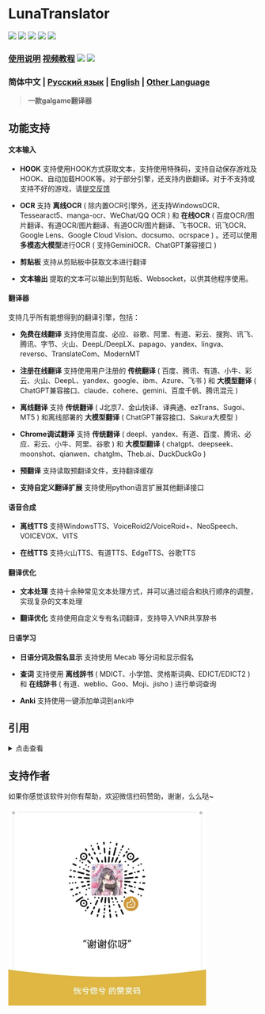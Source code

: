 # LunaTranslator 
  
<p align="left">
    <img src="https://img.shields.io/github/license/HIllya51/LunaTranslator">
    <a href="https://github.com/HIllya51/LunaTranslator/releases"><img src="https://img.shields.io/github/v/release/HIllya51/LunaTranslator?color=ffa"></a>
    <a href="https://github.com/HIllya51/LunaTranslator/releases/latest/download/LunaTranslator.zip" target="_blank"><img src="https://img.shields.io/badge/download_64bit-blue"/></a> <a href="https://github.com/HIllya51/LunaTranslator/releases/latest/download/LunaTranslator_x86.zip" target="_blank"><img src="https://img.shields.io/badge/download_32bit-blue"/></a> <img src="https://img.shields.io/badge/OS-windows 7--11 / wine-FF0000"/>
</p>

### [使用说明](https://docs.lunatranslator.org/#/zh/) [视频教程](https://space.bilibili.com/592120404/video) <a href="https://qm.qq.com/q/I5rr3uEpi2"><img src="https://img.shields.io/badge/QQ群-963119821-FF007C"></a> <a href="https://discord.com/invite/ErtDwVeAbB"><img src="https://img.shields.io/discord/1262692128031772733?label=Discord&logo=discord&color=FF007C"></a>

 
### 简体中文 | [Русский язык](README_ru.md) | [English](README_en.md) | [Other Language](otherlang.md) 

> **一款galgame翻译器**

## 功能支持

#### 文本输入

- **HOOK** 支持使用HOOK方式获取文本，支持使用特殊码，支持自动保存游戏及HOOK、自动加载HOOK等。对于部分引擎，还支持内嵌翻译。对于不支持或支持不好的游戏，请[提交反馈](https://lunatranslator.org/Resource/game_support)


- **OCR** 支持 **离线OCR** ( 除内置OCR引擎外，还支持WindowsOCR、Tessearact5、manga-ocr、WeChat/QQ OCR ) 和 **在线OCR** ( 百度OCR/图片翻译、有道OCR/图片翻译、有道OCR/图片翻译、飞书OCR、讯飞OCR、Google Lens、Google Cloud Vision、docsumo、ocrspace ) 。还可以使用**多模态大模型**进行OCR ( 支持GeminiOCR、ChatGPT兼容接口 )

- **剪贴板** 支持从剪贴板中获取文本进行翻译

- **文本输出** 提取的文本可以输出到剪贴板、Websocket，以供其他程序使用。

#### 翻译器

支持几乎所有能想得到的翻译引擎，包括： 

- **免费在线翻译** 支持使用百度、必应、谷歌、阿里、有道、彩云、搜狗、讯飞、腾讯、字节、火山、DeepL/DeepLX、papago、yandex、lingva、reverso、TranslateCom、ModernMT

- **注册在线翻译** 支持使用用户注册的 **传统翻译** ( 百度、腾讯、有道、小牛、彩云、火山、DeepL、yandex、google、ibm、Azure、飞书 ) 和 **大模型翻译** ( ChatGPT兼容接口、claude、cohere、gemini、百度千帆、腾讯混元 ) 

- **离线翻译** 支持 **传统翻译** ( J北京7、金山快译、译典通、ezTrans、Sugoi、MT5 ) 和离线部署的 **大模型翻译** ( ChatGPT兼容接口、Sakura大模型 ) 

- **Chrome调试翻译** 支持 **传统翻译** ( deepl、yandex、有道、百度、腾讯、必应、彩云、小牛、阿里、谷歌 ) 和 **大模型翻译** ( chatgpt、deepseek、moonshot、qianwen、chatglm、Theb.ai、DuckDuckGo ) 

- **预翻译** 支持读取预翻译文件，支持翻译缓存

- **支持自定义翻译扩展** 支持使用python语言扩展其他翻译接口
 

#### 语音合成

- **离线TTS** 支持WindowsTTS、VoiceRoid2/VoiceRoid+、NeoSpeech、VOICEVOX、VITS

- **在线TTS** 支持火山TTS、有道TTS、EdgeTTS、谷歌TTS

#### 翻译优化

- **文本处理** 支持十余种常见文本处理方式，并可以通过组合和执行顺序的调整，实现复杂的文本处理

- **翻译优化** 支持使用自定义专有名词翻译，支持导入VNR共享辞书

#### 日语学习

- **日语分词及假名显示** 支持使用 Mecab 等分词和显示假名

- **查词** 支持使用 **离线辞书** ( MDICT、小学馆、灵格斯词典、EDICT/EDICT2 ) 和 **在线辞书** ( 有道、weblio、Goo、Moji、jisho ) 进行单词查询

- **Anki** 支持使用一键添加单词到anki中

## 引用

<details>
<summary>点击查看</summary>

* [Artikash/Textractor](https://github.com/Artikash/Textractor)

* [RapidAI/RapidOcrOnnx](https://github.com/RapidAI/RapidOcrOnnx)

* [PaddlePaddle/PaddleOCR](https://github.com/PaddlePaddle/PaddleOCR)

* [UlionTse/translators](https://github.com/UlionTse/translators)

* [Blinue/Magpie](https://github.com/Blinue/Magpie)

* [nanokina/ebyroid](https://github.com/nanokina/ebyroid)

* [xupefei/Locale-Emulator](https://github.com/xupefei/Locale-Emulator)

* [InWILL/Locale_Remulator](https://github.com/InWILL/Locale_Remulator)

* [zxyacb/ntlea](https://github.com/zxyacb/ntlea)

* [Chuyu-Team/YY-Thunks](https://github.com/Chuyu-Team/YY-Thunks)

* [@KirpichKrasniy](https://github.com/KirpichKrasniy)

* [uyjulian/AtlasTranslate](https://github.com/uyjulian/AtlasTranslate)

</details>


 
## 支持作者

如果你感觉该软件对你有帮助，欢迎微信扫码赞助，谢谢，么么哒~

<img src='.\\LunaTranslator\\files\\zan.jpg' style="height: 400px !important;">

